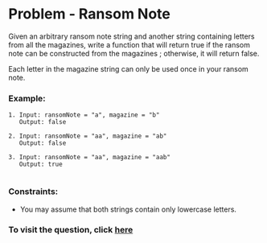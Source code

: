 # Problem - Ransom Note

Given an arbitrary ransom note string and another string containing letters from all the magazines, write a function that will return true if the ransom note can be constructed from the magazines ; otherwise, it will return false.

Each letter in the magazine string can only be used once in your ransom note.

### Example:
```
1. Input: ransomNote = "a", magazine = "b"
   Output: false

2. Input: ransomNote = "aa", magazine = "ab"
   Output: false

3. Input: ransomNote = "aa", magazine = "aab"
   Output: true
   
```
### Constraints:

- You may assume that both strings contain only lowercase letters.

### To visit the question, click [here](https://leetcode.com/explore/challenge/card/may-leetcoding-challenge/534/week-1-may-1st-may-7th/3318/)
